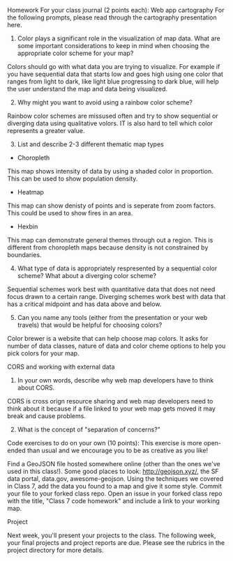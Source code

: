  Homework
For your class journal (2 points each):
Web app cartography For the following prompts, please read through the cartography presentation here.

1. Color plays a significant role in the visualization of map data. What are some important considerations to keep in mind when choosing the appropriate color scheme for your map?

Colors should go with what data you are trying to visualize. For example if you have sequential data that starts low and goes high using one color that ranges from light to dark, like light blue progressing to dark blue, will help the user understand the map and data being visualized.

2. Why might you want to avoid using a rainbow color scheme?

Rainbow color schemes are missused often and try to show sequential or diverging data using qualitative volors. IT is also hard to tell which color represents a greater value.

3. List and describe 2-3 different thematic map types

- Choropleth

This map shows intensity of data by using a shaded color in proportion. This can be used to show population density.

- Heatmap

This map can show denisty of points and is seperate from zoom factors. This could be used to show fires in an area.

- Hexbin

This map can demonstrate general themes through out a region. This is different from choropleth maps because density is not constrained by boundaries.


4. What type of data is appropriately respresented by a sequential color scheme? What about a diverging color scheme?

Sequential schemes work best with quantitative data that does not need focus drawn to a certain range. Diverging schemes work best with data that has a critical midpoint and has data above and below.

5. Can you name any tools (either from the presentation or your web travels) that would be helpful for choosing colors?

Color brewer is a website that can help choose map colors. It asks for number of data classes, nature of data and color cheme options to help you pick colors for your map.


CORS and working with external data

1. In your own words, describe why web map developers have to think about CORS.

CORS is cross orign resource sharing and web map developers need to think about it because if a file linked to your web map gets moved it may break and cause problems.

2. What is the concept of "separation of concerns?"


Code exercises to do on your own (10 points):
This exercise is more open-ended than usual and we encourage you to be as creative as you like!

Find a GeoJSON file hosted somewhere online (other than the ones we've used in this class!). Some good places to look: http://geojson.xyz/, the SF data portal, data.gov, awesome-geojson.
Using the techniques we covered in Class 7, add the data you found to a map and give it some style.
Commit your file to your forked class repo.
Open an issue in your forked class repo with the title, "Class 7 code homework" and include a link to your working map.


Project

Next week, you'll present your projects to the class. The following week, your final projects and project reports are due. Please see the rubrics in the project directory for more details.
